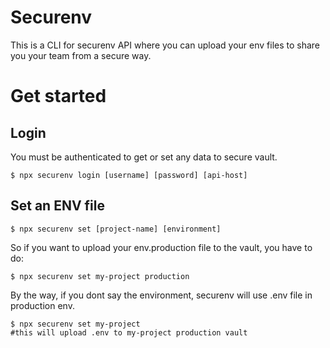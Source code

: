 # Securenv

This is a CLI for securenv API where you can upload your env files to share you your team from a secure way.


# Get started


## Login

You must be authenticated to get or set any data to secure vault.

```shell
$ npx securenv login [username] [password] [api-host]
```

## Set an ENV file

```shell
$ npx securenv set [project-name] [environment]
```

So if you want to upload your env.production file to the vault, you have to do:

```shell
$ npx securenv set my-project production
```

By the way, if you dont say the environment, securenv will use .env file in production env.

```shell
$ npx securenv set my-project
#this will upload .env to my-project production vault
```